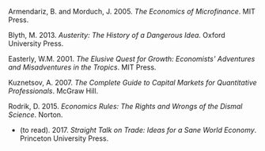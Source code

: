 Armendariz, B. and Morduch, J. 2005. *The Economics of Microfinance*. MIT Press.

Blyth, M. 2013. *Austerity: The History of a Dangerous Idea*. Oxford University Press.

Easterly, W.M. 2001. *The Elusive Quest for Growth: Economists' Adventures and Misadventures in the Tropics*. MIT Press.

Kuznetsov, A. 2007. *The Complete Guide to Capital Markets for Quantitative Professionals*. McGraw Hill.

Rodrik, D. 2015. *Economics Rules: The Rights and Wrongs of the Dismal Science*. Norton.
* (to read). 2017. *Straight Talk on Trade: Ideas for a Sane World Economy*. Princeton University Press.
